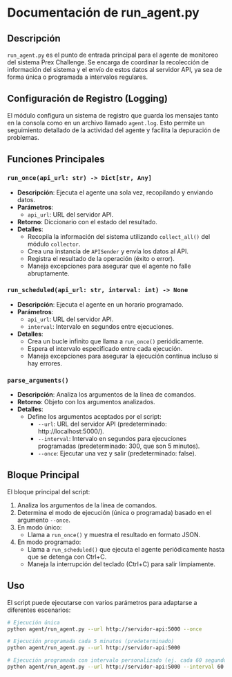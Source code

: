 # Documentación de run_agent.py

## Descripción
`run_agent.py` es el punto de entrada principal para el agente de monitoreo del sistema Prex Challenge. Se encarga de coordinar la recolección de información del sistema y el envío de estos datos al servidor API, ya sea de forma única o programada a intervalos regulares.

## Configuración de Registro (Logging)
El módulo configura un sistema de registro que guarda los mensajes tanto en la consola como en un archivo llamado `agent.log`. Esto permite un seguimiento detallado de la actividad del agente y facilita la depuración de problemas.

## Funciones Principales

### `run_once(api_url: str) -> Dict[str, Any]`
- **Descripción**: Ejecuta el agente una sola vez, recopilando y enviando datos.
- **Parámetros**:
  - `api_url`: URL del servidor API.
- **Retorno**: Diccionario con el estado del resultado.
- **Detalles**: 
  - Recopila la información del sistema utilizando `collect_all()` del módulo `collector`.
  - Crea una instancia de `APISender` y envía los datos al API.
  - Registra el resultado de la operación (éxito o error).
  - Maneja excepciones para asegurar que el agente no falle abruptamente.

### `run_scheduled(api_url: str, interval: int) -> None`
- **Descripción**: Ejecuta el agente en un horario programado.
- **Parámetros**:
  - `api_url`: URL del servidor API.
  - `interval`: Intervalo en segundos entre ejecuciones.
- **Detalles**:
  - Crea un bucle infinito que llama a `run_once()` periódicamente.
  - Espera el intervalo especificado entre cada ejecución.
  - Maneja excepciones para asegurar la ejecución continua incluso si hay errores.

### `parse_arguments()`
- **Descripción**: Analiza los argumentos de la línea de comandos.
- **Retorno**: Objeto con los argumentos analizados.
- **Detalles**:
  - Define los argumentos aceptados por el script:
    - `--url`: URL del servidor API (predeterminado: http://localhost:5000/).
    - `--interval`: Intervalo en segundos para ejecuciones programadas (predeterminado: 300, que son 5 minutos).
    - `--once`: Ejecutar una vez y salir (predeterminado: false).

## Bloque Principal
El bloque principal del script:
1. Analiza los argumentos de la línea de comandos.
2. Determina el modo de ejecución (única o programada) basado en el argumento `--once`.
3. En modo único:
   - Llama a `run_once()` y muestra el resultado en formato JSON.
4. En modo programado:
   - Llama a `run_scheduled()` que ejecuta el agente periódicamente hasta que se detenga con Ctrl+C.
   - Maneja la interrupción del teclado (Ctrl+C) para salir limpiamente.

## Uso
El script puede ejecutarse con varios parámetros para adaptarse a diferentes escenarios:

```bash
# Ejecución única
python agent/run_agent.py --url http://servidor-api:5000 --once

# Ejecución programada cada 5 minutos (predeterminado)
python agent/run_agent.py --url http://servidor-api:5000

# Ejecución programada con intervalo personalizado (ej. cada 60 segundos)
python agent/run_agent.py --url http://servidor-api:5000 --interval 60
```
